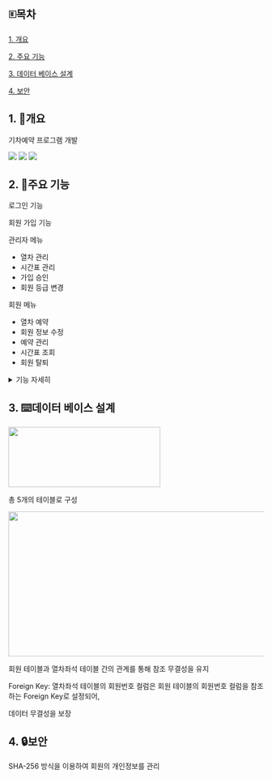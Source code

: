 ## 🗉목차
[1. 개요](#1-개요)

[2. 주요 기능](#2-주요-기능)

[3. 데이터 베이스 설계](#3-데이터-베이스-설계)

[4. 보안](#4-보안)

## 1. 🚄개요
기차예약 프로그램 개발

<img src="https://img.shields.io/badge/-C%23-000000?logo=Csharp&style=flat&logo=Csharp&logoColor=white"/> <img src="https://img.shields.io/badge/dotnet-512BD4?style=for-the-badge&logo=dotnet&logoColor=white"> <img src="https://img.shields.io/badge/oracle-F80000?style=for-the-badge&logo=oracle&logoColor=white">
## 2. 🔧주요 기능
로그인 기능

회원 가입 기능

관리자 메뉴
- 열차 관리
- 시간표 관리
- 가입 승인
- 회원 등급 변경

회원 메뉴
- 열차 예약
- 회원 정보 수정
- 예약 관리
- 시간표 조회
- 회원 탈퇴

<details>
<summary>기능 자세히</summary>
  
<img src="https://github.com/user-attachments/assets/c94f6b4b-b321-467e-a67d-cd569675f1c1" width="500" height="294"/>

🖥로그인 화면

<img src="https://github.com/user-attachments/assets/d02815d8-06de-4b4e-9995-4c1c11e78fa0" width="500" height="294"/>

회원 가입 화면
  
<img src="https://github.com/user-attachments/assets/36aa490a-d413-401d-81bd-de3ae582a06d" width="500" height="294"/>

관리자 메뉴 화면

<img src="https://github.com/user-attachments/assets/644f37ae-522b-4c91-befb-dcd8676f465e" width="500" height="294"/>

회원 메뉴 화면

<img src="https://github.com/user-attachments/assets/1279d04e-3c3e-4f4d-ad8b-6df6bce392fe" width="500" height="294"/>

예매 화면
</details>

## 3. ⌨️데이터 베이스 설계
<img src="https://github.com/user-attachments/assets/542b55de-bce4-4db8-86ee-982550ebbc07" width="300" height="119"/>

총 5개의 테이블로 구성

<img src="https://github.com/user-attachments/assets/163f57f4-4c38-494b-95b6-6199efc2901f" width="541" height="286"/>

회원 테이블과 열차좌석 테이블 간의 관계를 통해 참조 무결성을 유지

Foreign Key:
열차좌석 테이블의 회원번호 컬럼은 회원 테이블의 회원번호 컬럼을 참조하는 Foreign Key로 설정되어, 

데이터 무결성을 보장

## 4. 🔒보안

SHA-256 방식을 이용하여 회원의 개인정보를 관리
